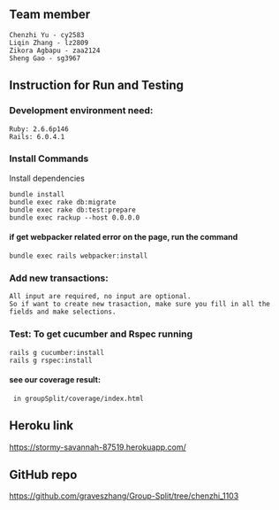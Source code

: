 ## Team member 
    Chenzhi Yu - cy2583
    Liqin Zhang - lz2809
    Zikora Agbapu - zaa2124
    Sheng Gao - sg3967

## Instruction for Run and Testing

### Development environment need:
```
Ruby: 2.6.6p146
Rails: 6.0.4.1
```

### Install Commands
Install dependencies
```
bundle install
bundle exec rake db:migrate
bundle exec rake db:test:prepare
bundle exec rackup --host 0.0.0.0
```

#### if get webpacker related error on the page, run the command
```
bundle exec rails webpacker:install
```

### Add new transactions:
    All input are required, no input are optional.
    So if want to create new trasaction, make sure you fill in all the fields and make selections.

### Test: To get cucumber and Rspec running 
```
rails g cucumber:install
rails g rspec:install
```

#### see our coverage result: 
     in groupSplit/coverage/index.html
     
     
## Heroku link
https://stormy-savannah-87519.herokuapp.com/

## GitHub repo
https://github.com/graveszhang/Group-Split/tree/chenzhi_1103


